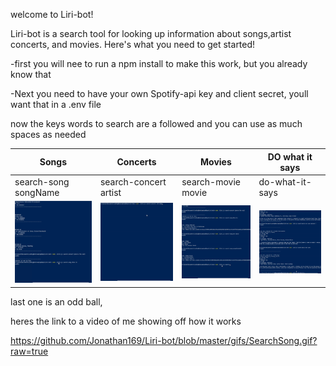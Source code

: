 welcome to Liri-bot!

Liri-bot is a search tool for looking up information about songs,artist concerts, and movies.
Here's what you need to get started!

 -first you will nee to run a npm install to make this work, but you already know that
 
 -Next you need to have your own Spotify-api key and client secret, youll want that in a .env file 
 
 now the keys words to search are a followed and you can use as much spaces as needed
 
 Songs | Concerts | Movies | DO what it says
------------ | ------------- | ------------- | -------------
search-song songName  | search-concert artist | search-movie movie | do-what-it-says
![song gif](/gif/searchsong.gif) | ![song gif](/gif/concert.gif) | ![song gif](/gif/movie.gif) | ![song gif](/gif/Iwant.gif)
 
 
 
 
 
 last one is an odd ball,

 heres the link to a video of me showing off how it works

https://github.com/Jonathan169/Liri-bot/blob/master/gifs/SearchSong.gif?raw=true
